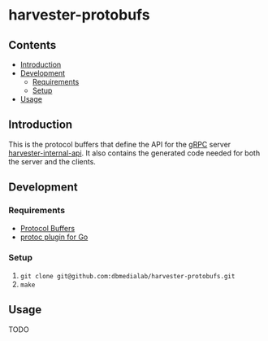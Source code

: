 # harvester-protobufs

## Contents

* [Introduction](https://github.com/dbmedialab/harvester-protofbufs#introduction)
* [Development](https://github.com/dbmedialab/harvester-protofbufs#development)
    * [Requirements](https://github.com/dbmedialab/harvester-protofbufs#requirements)
    * [Setup](https://github.com/dbmedialab/harvester-protofbufs#setup)
* [Usage](https://github.com/dbmedialab/harvester-protofbufs#usage)

## Introduction

This is the protocol buffers that define the API for the [gRPC](https://grpc.io) server [harvester-internal-api](https://github.com/dbmedialab/harvester-internal-api). It also contains the generated code needed for both the server and the clients.

## Development

### Requirements

* [Protocol Buffers](https://developers.google.com/protocol-buffers/)
* [protoc plugin for Go](https://github.com/golang/protobuf/)

### Setup

1. `git clone git@github.com:dbmedialab/harvester-protobufs.git`
2. `make`

## Usage

TODO


